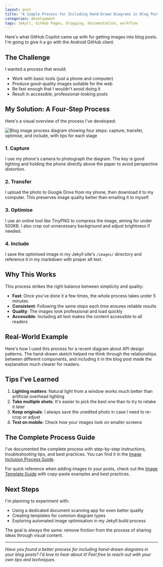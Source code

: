 ```yaml
---
layout: post
title: "A Simple Process for Including Hand-Drawn Diagrams in Blog Posts"
categories: development
tags: Jekyll, GitHub Pages, blogging, documentation, workflow
---
```


Here's what GitHub Copilot came up with for getting images into blog posts. I'm going to give it a go with the Android GitHub client.

## The Challenge

I wanted a process that would:
- Work with basic tools (just a phone and computer)
- Produce good-quality images suitable for the web
- Be fast enough that I wouldn't avoid doing it
- Result in accessible, professional-looking posts

## My Solution: A Four-Step Process

Here's a visual overview of the process I've developed:

![Blog image process diagram showing four steps: capture, transfer, optimise, and include, with tips for each stage](/images/2025-07-26-blog-image-process-example.svg)

### 1. Capture

I use my phone's camera to photograph the diagram. The key is good lighting and holding the phone directly above the paper to avoid perspective distortion.

### 2. Transfer

I upload the photo to Google Drive from my phone, then download it to my computer. This preserves image quality better than emailing it to myself.

### 3. Optimise

I use an online tool like TinyPNG to compress the image, aiming for under 500KB. I also crop out unnecessary background and adjust brightness if needed.

### 4. Include

I save the optimised image in my Jekyll site's `/images/` directory and reference it in my markdown with proper alt text.

## Why This Works

This process strikes the right balance between simplicity and quality:

- **Fast**: Once you've done it a few times, the whole process takes under 5 minutes
- **Consistent**: Following the same steps each time ensures reliable results
- **Quality**: The images look professional and load quickly
- **Accessible**: Including alt text makes the content accessible to all readers

## Real-World Example

Here's how I used this process for a recent diagram about API design patterns. The hand-drawn sketch helped me think through the relationships between different components, and including it in the blog post made the explanation much clearer for readers.

## Tips I've Learned

1. **Lighting matters**: Natural light from a window works much better than artificial overhead lighting
2. **Take multiple shots**: It's easier to pick the best one than to try to retake it later
3. **Keep originals**: I always save the unedited photo in case I need to re-crop or adjust
4. **Test on mobile**: Check how your images look on smaller screens

## The Complete Process Guide

I've documented the complete process with step-by-step instructions, troubleshooting tips, and best practices. You can find it in the [Image Inclusion Process Guide](../docs/image-inclusion-process.md).

For quick reference when adding images to your posts, check out the [Image Template Guide](../docs/image-template.md) with copy-paste examples and best practices.

## Next Steps

I'm planning to experiment with:
- Using a dedicated document scanning app for even better quality
- Creating templates for common diagram types
- Exploring automated image optimisation in my Jekyll build process

The goal is always the same: remove friction from the process of sharing ideas through visual content.

---

*Have you found a better process for including hand-drawn diagrams in your blog posts? I'd love to hear about it! Feel free to reach out with your own tips and techniques.*
